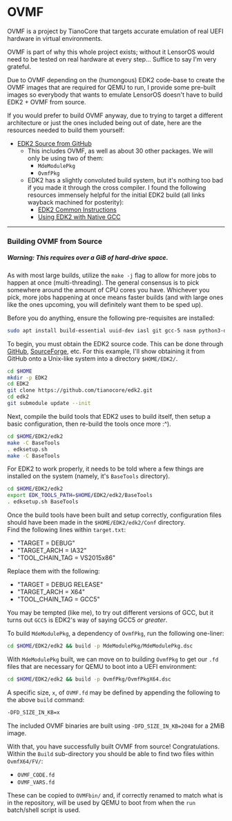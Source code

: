 # OVMF
OVMF is a project by TianoCore that targets accurate emulation of real UEFI hardware in virtual environments.

OVMF is part of why this whole project exists; without it 
LensorOS would need to be tested on real hardware at every step... 
Suffice to say I'm very grateful.

Due to OVMF depending on the (humongous) EDK2 code-base to 
create the OVMF images that are required for QEMU to run, 
I provide some pre-built images so everybody that wants to 
emulate LensorOS doesn't have to build EDK2 + OVMF from source.

If you would prefer to build OVMF anyway, due to trying to target a different architecture 
or just the ones included being out of date, here are the resources needed to build them yourself:
- [EDK2 Source from GitHub](https://github.com/tianocore/edk2)
  - This includes OVMF, as well as about 30 other packages. We will only be using two of them:
    - `MdeModulePkg`
    - `OvmfPkg`
  - EDK2 has a slightly convoluted build system, but it's nothing too bad if you made it through the cross compiler. 
  I found the following resources immensely helpful for the initial EDK2 build (all links wayback machined for posterity):
    - [EDK2 Common Instructions](https://github.com/tianocore/tianocore.github.io/wiki/Common-instructions)
    - [Using EDK2 with Native GCC](https://github.com/tianocore/tianocore.github.io/wiki/Using-EDK-II-with-Native-GCC)

---

### Building OVMF from Source
##### Warning: This requires over a GiB of hard-drive space.

As with most large builds, utilize the `make -j` flag to allow for more jobs to happen at once (multi-threading).
The general consensus is to pick somewhere around the amount of CPU cores you have.
Whichever you pick, more jobs happening at once means faster builds 
(and with large ones like the ones upcoming, you will definitely want them to be sped up).

Before you do anything, ensure the following pre-requisites are installed:
```bash
sudo apt install build-essential uuid-dev iasl git gcc-5 nasm python3-distutils
```

To begin, you must obtain the EDK2 source code.
This can be done through [GitHub](https://github.com/tianocore/edk2), [SourceForge](https://sourceforge.net/projects/edk2/), etc.
For this example, I'll show obtaining it from GitHub onto a Unix-like system into a directory `$HOME/EDK2/`.
```bash
cd $HOME
mkdir -p EDK2
cd EDK2
git clone https://github.com/tianocore/edk2.git
cd edk2
git submodule update --init
```

Next, compile the build tools that EDK2 uses to build itself, then 
setup a basic configuration, then re-build the tools once more :^).
```bash
cd $HOME/EDK2/edk2
make -C BaseTools
. edksetup.sh
make -C BaseTools
```

For EDK2 to work properly, it needs to be told where a few things 
are installed on the system (namely, it's `BaseTools` directory).
```bash
cd $HOME/EDK2/edk2
export EDK_TOOLS_PATH=$HOME/EDK2/edk2/BaseTools
. edksetup.sh BaseTools
```

Once the build tools have been built and setup correctly, 
configuration files should have been made in the `$HOME/EDK2/edk2/Conf` directory. \
Find the following lines within `target.txt`:
- "TARGET                = DEBUG"
- "TARGET_ARCH           = IA32"
- "TOOL_CHAIN_TAG        = VS2015x86"

Replace them with the following:
- "TARGET                = DEBUG RELEASE"
- "TARGET_ARCH           = X64"
- "TOOL_CHAIN_TAG        = GCC5"

You may be tempted (like me), to try out different versions of GCC, 
but it turns out `GCC5` is EDK2's way of saying GCC5 *or greater*.

To build `MdeModulePkg`, a dependency of `OvmfPkg`, run the following one-liner:
```bash
cd $HOME/EDK2/edk2 && build -p MdeModulePkg/MdeModulePkg.dsc
```

With `MdeModulePkg` built, we can move on to building `OvmfPkg` to get our `.fd` files 
that are necessary for QEMU to boot into a UEFI environment:
```bash
cd $HOME/EDK2/edk2 && build -p OvmfPkg/OvmfPkgX64.dsc
```

A specific size, `x`, of `OVMF.fd` may be defined by appending the following to the above `build` command:
```bash
-DFD_SIZE_IN_KB=x
```

The included OVMF binaries are built using `-DFD_SIZE_IN_KB=2048` for a 2MiB image.

With that, you have successfully built OVMF from source! Congratulations. \
Within the `Build` sub-directory you should be able to find two files within `OvmfX64/FV/`:
- `OVMF_CODE.fd`
- `OVMF_VARS.fd`

These can be copied to `OVMFbin/` and, if correctly renamed to match what is in the repository, will be used by QEMU to boot from when the `run` batch/shell script is used.
